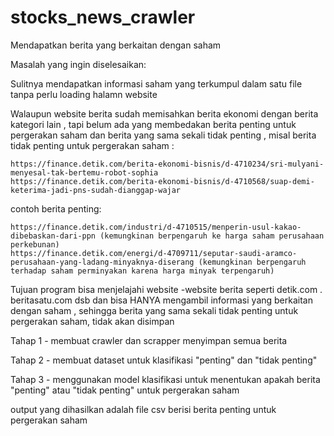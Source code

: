 # stocks_news_crawler
Mendapatkan berita yang berkaitan dengan saham




Masalah yang ingin diselesaikan:

Sulitnya mendapatkan informasi saham yang terkumpul dalam satu file tanpa perlu loading halamn website

Walaupun website berita sudah memisahkan berita ekonomi dengan berita kategori lain , tapi belum ada yang membedakan berita penting untuk pergerakan saham dan berita yang sama sekali tidak penting , misal berita tidak penting untuk pergerakan saham :

    https://finance.detik.com/berita-ekonomi-bisnis/d-4710234/sri-mulyani-menyesal-tak-bertemu-robot-sophia
    https://finance.detik.com/berita-ekonomi-bisnis/d-4710568/suap-demi-keterima-jadi-pns-sudah-dianggap-wajar

contoh berita penting:

    https://finance.detik.com/industri/d-4710515/menperin-usul-kakao-dibebaskan-dari-ppn (kemungkinan berpengaruh ke harga saham perusahaan perkebunan)
    https://finance.detik.com/energi/d-4709711/seputar-saudi-aramco-perusahaan-yang-ladang-minyaknya-diserang (kemungkinan berpengaruh terhadap saham perminyakan karena harga minyak terpengaruh)

Tujuan program bisa menjelajahi website -website berita seperti detik.com . beritasatu.com dsb dan bisa HANYA mengambil informasi yang berkaitan dengan saham , sehingga berita yang sama sekali tidak penting untuk pergerakan saham, tidak akan disimpan

Tahap 1 - membuat crawler dan scrapper menyimpan semua berita

Tahap 2 - membuat dataset untuk klasifikasi "penting" dan "tidak penting"

Tahap 3 - menggunakan model klasifikasi untuk menentukan apakah berita "penting" atau "tidak penting" untuk pergerakan saham

output yang dihasilkan adalah file csv berisi berita penting untuk pergerakan saham

